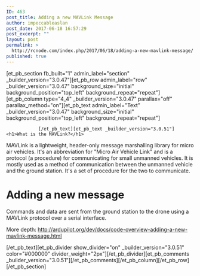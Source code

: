 ```yaml
---
ID: 463
post_title: Adding a new MAVLink Message
author: impeccableaslan
post_date: 2017-06-18 16:57:29
post_excerpt: ""
layout: post
permalink: >
  http://rcnode.com/index.php/2017/06/18/adding-a-new-mavlink-message/
published: true
---
```

[et_pb_section fb_built="1" admin_label="section" _builder_version="3.0.47"][et_pb_row admin_label="row" _builder_version="3.0.47" background_size="initial" background_position="top_left" background_repeat="repeat"][et_pb_column type="4_4" _builder_version="3.0.47" parallax="off" parallax_method="on"][et_pb_text admin_label="Text" _builder_version="3.0.47" background_size="initial" background_position="top_left" background_repeat="repeat"]
					
				[/et_pb_text][et_pb_text _builder_version="3.0.51"]<h1>What is the MAVLink?</h1>
<p>MAVLink is a lightweight, header-only message <g class="gr_ gr_41 gr-alert gr_spell gr_inline_cards gr_run_anim ContextualSpelling multiReplace" id="41" data-gr-id="41">marshalling</g> library for micro air vehicles. It's an abbreviation for "Micro Air Vehicle Link" and is a protocol (a procedure) for communicating <g class="gr_ gr_40 gr-alert gr_gramm gr_inline_cards gr_run_anim Grammar multiReplace" id="40" data-gr-id="40">for</g> small unmanned vehicles. It is mostly used as a method of communication between the unmanned vehicle and the ground station. It's a set of procedure for the two to communicate.</p>
<h1>Adding a new message</h1>
<p>Commands and data are sent from the ground station to the drone using <g class="gr_ gr_53 gr-alert gr_gramm gr_inline_cards gr_run_anim Grammar multiReplace" id="53" data-gr-id="53">a MAVLink</g> protocol over a serial interface.</p>
<p></p>
<p>More depth:&nbsp;<a href="http://ardupilot.org/dev/docs/code-overview-adding-a-new-mavlink-message.html">http://ardupilot.org/dev/docs/code-overview-adding-a-new-mavlink-message.html</a></p>[/et_pb_text][et_pb_divider show_divider="on" _builder_version="3.0.51" color="#000000" divider_weight="2px"][/et_pb_divider][et_pb_comments _builder_version="3.0.51"][/et_pb_comments][/et_pb_column][/et_pb_row][/et_pb_section]